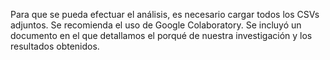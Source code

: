 Para que se pueda efectuar el análisis, es necesario cargar todos los CSVs adjuntos. Se recomienda el uso de Google Colaboratory. 
Se incluyó un documento en el que detallamos el porqué de nuestra investigación y los resultados obtenidos.
